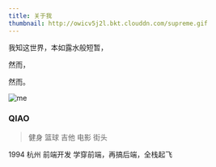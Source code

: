 ```yaml
---
title: 关于我
thumbnail: http://owicv5j2l.bkt.clouddn.com/supreme.gif
---
```


我知这世界，本如露水般短暂，

然而，

然而。

![me](http://owicv5j2l.bkt.clouddn.com/me.jpg)

### QIAO

>健身 篮球 吉他 电影 街头

1994
杭州
前端开发
学穿前端，再搞后端，全栈起飞
